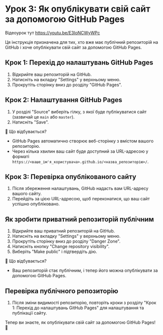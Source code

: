 # Урок 3: Як опублікувати свій сайт за допомогою GitHub Pages
Відеоурок тут https://youtu.be/E3IoNCWyWPc

Ця інструкція призначена для тих, хто вже має публічний репозиторій на GitHub і хоче опублікувати свій сайт за допомогою GitHub Pages.

## Крок 1: Перехід до налаштувань GitHub Pages
1. Відкрийте ваш репозиторій на GitHub.
2. Натисніть на вкладку "Settings" у верхньому меню.
3. Прокрутіть сторінку вниз до розділу "GitHub Pages".

## Крок 2: Налаштування GitHub Pages
1. У розділі "Source" виберіть гілку, з якої буде публікуватися сайт (зазвичай це `main` або `master`).
2. Натисніть "Save".

🔹 Що відбувається?
- GitHub Pages автоматично створює веб-сторінку з вмістом вашого репозиторію.
- Через кілька хвилин ваш сайт буде доступний за URL-адресою у форматі `https://<ваше_ім'я_користувача>.github.io/<назва_репозиторію>/`.

## Крок 3: Перевірка опублікованого сайту
1. Після збереження налаштувань, GitHub надасть вам URL-адресу вашого сайту.
2. Перейдіть за цією URL-адресою, щоб переконатися, що ваш сайт успішно опубліковано.

## Як зробити приватний репозиторій публічним
1. Відкрийте ваш приватний репозиторій на GitHub.
2. Натисніть на вкладку "Settings" у верхньому меню.
3. Прокрутіть сторінку вниз до розділу "Danger Zone".
4. Натисніть кнопку "Change repository visibility".
5. Виберіть "Make public" і підтвердіть дію.

🔹 Що відбувається?
- Ваш репозиторій стає публічним, і тепер його можна опублікувати за допомогою GitHub Pages.

## Перевірка публічного репозиторію
1. Після зміни видимості репозиторію, повторіть кроки з розділу "Крок 1: Перехід до налаштувань GitHub Pages" для налаштування та публікації сайту.

Тепер ви знаєте, як опублікувати свій сайт за допомогою GitHub Pages! 🚀
